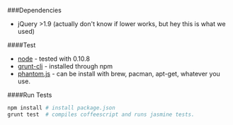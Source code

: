 ###Dependencies

* jQuery >1.9 (actually don't know if lower works, but hey this is what we used)

####Test
* [node](https://github.com/joyent/node) - tested with 0.10.8
* [grunt-cli](http://gruntjs.com/getting-started) - installed through npm
* [phantom.js](http://phantomjs.org/) - can be install with brew, pacman, apt-get, whatever you use.

####Run Tests

```bash
npm install # install package.json
grunt test  # compiles coffeescript and runs jasmine tests.
```